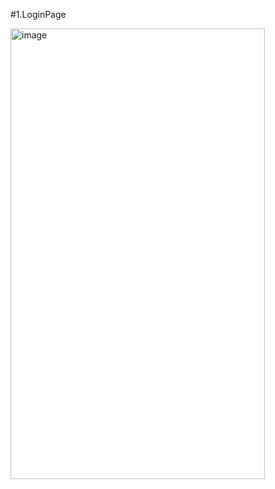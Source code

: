 
#1.LoginPage
>
<img width="407" height="721" alt="image" src="https://github.com/user-attachments/assets/69825328-33a9-44b1-9431-7d6b65a8916e" />



